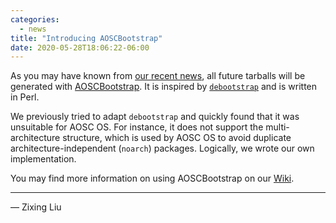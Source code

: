 ```yaml
---
categories:
  - news
title: "Introducing AOSCBootstrap"
date: 2020-05-28T18:06:22-06:00
---
```


As you may have known from [our recent news](https://aosc.io/news/posts/2020-05-27-new-tarballs-available-for-amd64/), all future tarballs will be generated with [AOSCBootstrap](https://github.com/AOSC-Dev/aoscbootstrap/). It is inspired by [`debootstrap`](https://salsa.debian.org/installer-team/debootstrap) and is written in Perl.

We previously tried to adapt `debootstrap` and quickly found that it was unsuitable for AOSC OS. For instance, it does not support the multi-architecture structure, which is used by AOSC OS to avoid duplicate architecture-independent (`noarch`) packages. Logically, we wrote our own implementation.

You may find more information on using AOSCBootstrap on our [Wiki](https://wiki.aosc.io/software/00004-aoscbootstrap).

---

— Zixing Liu
